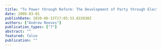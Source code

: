 ```yaml
---
title: "To Power through Reform: The Development of Party through Electoral Reform in the Victorian House of Commons"
date: 2008-03-01
publishDate: 2020-06-15T17:05:33.022038Z
authors: ["Andrew Reeves"]
publication_types: ["7"]
abstract: ""
featured: false
publication: ""
---
```


